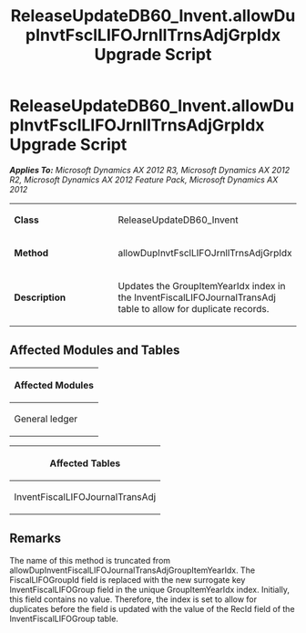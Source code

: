﻿---
title: ReleaseUpdateDB60_Invent.allowDupInvtFsclLIFOJrnllTrnsAdjGrpIdx Upgrade Script
TOCTitle: ReleaseUpdateDB60_Invent.allowDupInvtFsclLIFOJrnllTrnsAdjGrpIdx Upgrade Script
ms:assetid: 2a1403cc-3fe9-8bef-d08a-84f3f8d19e75
ms:mtpsurl: https://msdn.microsoft.com/en-us/library/JJ735905(v=AX.60)
ms:contentKeyID: 49707322
ms.date: 05/18/2015
mtps_version: v=AX.60
---

# ReleaseUpdateDB60\_Invent.allowDupInvtFsclLIFOJrnllTrnsAdjGrpIdx Upgrade Script 


_**Applies To:** Microsoft Dynamics AX 2012 R3, Microsoft Dynamics AX 2012 R2, Microsoft Dynamics AX 2012 Feature Pack, Microsoft Dynamics AX 2012_

<table>
<colgroup>
<col style="width: 50%" />
<col style="width: 50%" />
</colgroup>
<tbody>
<tr class="odd">
<td><p><strong>Class</strong></p></td>
<td><p>ReleaseUpdateDB60_Invent</p></td>
</tr>
<tr class="even">
<td><p><strong>Method</strong></p></td>
<td><p>allowDupInvtFsclLIFOJrnllTrnsAdjGrpIdx</p></td>
</tr>
<tr class="odd">
<td><p><strong>Description</strong></p></td>
<td><p>Updates the GroupItemYearIdx index in the InventFiscalLIFOJournalTransAdj table to allow for duplicate records.</p></td>
</tr>
</tbody>
</table>


## Affected Modules and Tables

<table>
<colgroup>
<col style="width: 100%" />
</colgroup>
<thead>
<tr class="header">
<th><p>Affected Modules</p></th>
</tr>
</thead>
<tbody>
<tr class="odd">
<td><p>General ledger</p></td>
</tr>
</tbody>
</table>


<table>
<colgroup>
<col style="width: 100%" />
</colgroup>
<thead>
<tr class="header">
<th><p>Affected Tables</p></th>
</tr>
</thead>
<tbody>
<tr class="odd">
<td><p>InventFiscalLIFOJournalTransAdj</p></td>
</tr>
</tbody>
</table>


## Remarks

The name of this method is truncated from allowDupInventFiscalLIFOJournalTransAdjGroupItemYearIdx. The FiscalLIFOGroupId field is replaced with the new surrogate key InventFiscalLIFOGroup field in the unique GroupItemYearIdx index. Initially, this field contains no value. Therefore, the index is set to allow for duplicates before the field is updated with the value of the RecId field of the InventFiscalLIFOGroup table.

  


